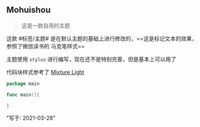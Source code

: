 ## Mohuishou

> 这是一款自用的主题
>

这款 #标签/主题# 是在默认主题的基础上进行修改的，==这是标记文本的效果，参照了微信读书的 马克笔样式==

主题使用 `stylus` 进行编写，现在还不是特别完善，但是基本上可以用了

代码块样式参考了 [Mixture Light](xxx)

```go
package main

func main(){

}
```

"写于: 2021-03-28"